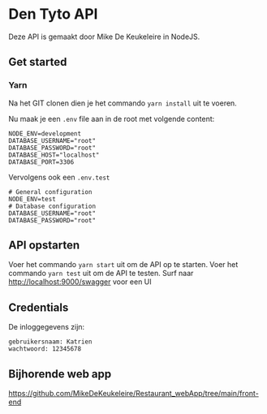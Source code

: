 # Den Tyto API

Deze API is gemaakt door Mike De Keukeleire in NodeJS.

## Get started
### Yarn

Na het GIT clonen dien je het commando `yarn install` uit te voeren.

Nu maak je een `.env` file aan in de root met volgende content:
```
NODE_ENV=development
DATABASE_USERNAME="root"
DATABASE_PASSWORD="root"
DATABASE_HOST="localhost"
DATABASE_PORT=3306
```

Vervolgens ook een `.env.test`
```
# General configuration
NODE_ENV=test
# Database configuration
DATABASE_USERNAME="root"
DATABASE_PASSWORD="root"
```

## API opstarten
Voer het commando `yarn start` uit om de API op te starten.
Voer het commando `yarn test` uit om de API te testen.
Surf naar [http://localhost:9000/swagger](http://localhost:9000/swagger) voor een UI

## Credentials
De inloggegevens zijn:
```
gebruikersnaam: Katrien
wachtwoord: 12345678
```

## Bijhorende web app
https://github.com/MikeDeKeukeleire/Restaurant_webApp/tree/main/front-end
